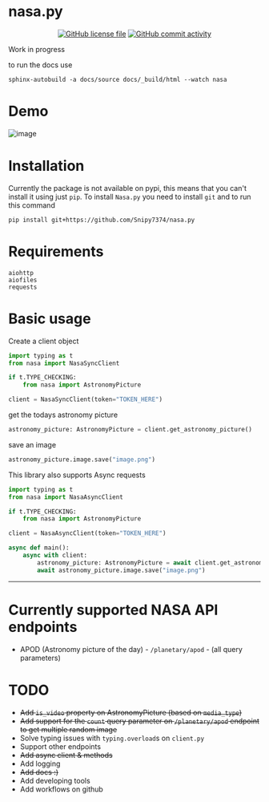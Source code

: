 # nasa.py
<p align="center">
    <a href="https://github.com/Snipy7374/nasa.py/blob/master/LICENSE"><img alt="GitHub license file" src="https://img.shields.io/github/license/snipy7374/nasa.py?style=for-the-badge"></a>
    <a href="https://github.com/Snipy7374/nasa.py/commits/master"><img alt="GitHub commit activity" src="https://img.shields.io/github/commit-activity/m/snipy7374/nasa.py?style=for-the-badge"></a>
</p>
Work in progress

to run the docs use 
```
sphinx-autobuild -a docs/source docs/_build/html --watch nasa
```

# Demo
![image](https://user-images.githubusercontent.com/100313469/207457548-06b74b8d-a95b-46a0-87fd-4a7103a5a2c6.png)

# Installation
Currently the package is not available on pypi, this means that you can't install it using just ``pip``.
To install ``Nasa.py`` you need to install ``git`` and to run this command
```
pip install git+https://github.com/Snipy7374/nasa.py
```

# Requirements
```
aiohttp
aiofiles
requests
```

# Basic usage
Create a client object
```py
import typing as t
from nasa import NasaSyncClient

if t.TYPE_CHECKING:
    from nasa import AstronomyPicture

client = NasaSyncClient(token="TOKEN_HERE")
```
get the todays astronomy picture
```py
astronomy_picture: AstronomyPicture = client.get_astronomy_picture()
```
save an image
```py
astronomy_picture.image.save("image.png")
```

This library also supports Async requests
```py
import typing as t
from nasa import NasaAsyncClient

if t.TYPE_CHECKING:
    from nasa import AstronomyPicture

client = NasaAsyncClient(token="TOKEN_HERE")

async def main():
    async with client:
        astronomy_picture: AstronomyPicture = await client.get_astronomy_picture()
        await astronomy_picture.image.save("image.png")
```

---
# Currently supported NASA API endpoints
- APOD (Astronomy picture of the day) - `/planetary/apod` - (all query parameters)

# TODO
- ~~Add `is_video` property on AstronomyPicture (based on `media_type`)~~
- ~~Add support for the `count` query parameter on `/planetary/apod` endpoint to get multiple random image~~
- Solve typing issues with `typing.overload`s on `client.py`
- Support other endpoints
- ~~Add async client & methods~~
- Add logging
- ~~Add docs :)~~
- Add developing tools
- Add workflows on github
